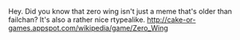 Hey. Did you know that zero wing isn't just a meme that's older than failchan? It's also a rather nice rtypealike. http://cake-or-games.appspot.com/wikipedia/game/Zero_Wing
